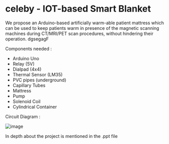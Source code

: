 # celeby - IOT-based Smart Blanket

We propose an Arduino-based artificially warm-able patient mattress which can be used to keep patients warm in presence of the magnetic scanning machines during CT/MRI/PET scan procedures, without hindering their operation.  dgsegagF


Components needed : 

- Arduino Uno
- Relay (5V) 
- Dialpad (4x4)
- Thermal Sensor (LM35) 
- PVC pipes (underground) 
- Capillary Tubes 
- Mattress 
- Pump 
- Solenoid Coil
- Cylindrical Container

Circuit Diagram : 

![image](https://user-images.githubusercontent.com/59911272/117240082-af32f800-ae4d-11eb-811a-261893ac28aa.png)


In depth about the project is mentioned in the .ppt file
